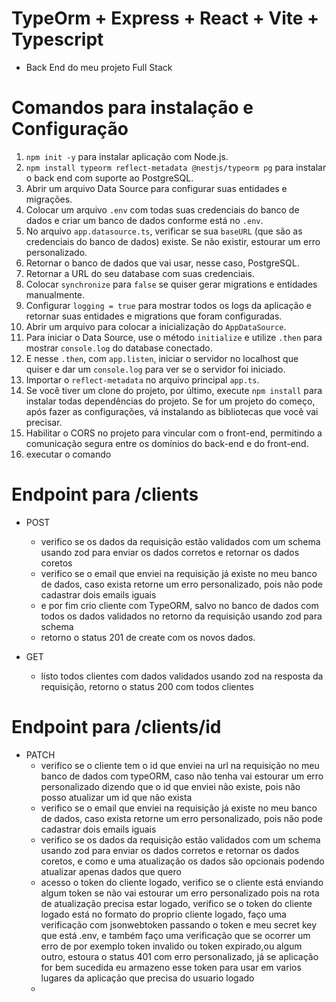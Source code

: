 
# TypeOrm + Express + React + Vite + Typescript
- Back End do meu projeto Full Stack
# Comandos para instalação e Configuração
1. `npm init -y` para instalar aplicação com Node.js.
2. `npm install typeorm reflect-metadata @nestjs/typeorm pg` para instalar o back end com suporte ao PostgreSQL.
3. Abrir um arquivo Data Source para configurar suas entidades e migrações.
4. Colocar um arquivo `.env` com todas suas credenciais do banco de dados e criar um banco de dados conforme está no `.env`.
5. No arquivo `app.datasource.ts`, verificar se sua `baseURL` (que são as credenciais do banco de dados) existe. Se não existir, estourar um erro personalizado.
7. Retornar o banco de dados que vai usar, nesse caso, PostgreSQL.
8. Retornar a URL do seu database com suas credenciais.
9. Colocar `synchronize` para `false` se quiser gerar migrations e entidades manualmente.
10. Configurar `logging = true` para mostrar todos os logs da aplicação e retornar suas entidades e migrations que foram configuradas.
11. Abrir um arquivo para colocar a inicialização do `AppDataSource`.
12. Para iniciar o Data Source, use o método `initialize` e utilize `.then` para mostrar `console.log` do database conectado.
13. E nesse `.then`, com `app.listen`, iniciar o servidor no localhost que quiser e dar um `console.log` para ver se o servidor foi iniciado.
14. Importar o `reflect-metadata` no arquivo principal `app.ts`.
15. Se você tiver um clone do projeto, por último, execute `npm install` para instalar todas dependências do projeto. Se for um projeto do começo, após fazer as configurações, vá instalando as bibliotecas que você vai precisar.
16. Habilitar o CORS no projeto para vincular com o front-end, permitindo a comunicação segura entre os domínios do back-end e do front-end.
17. executar o comando 

    
# Endpoint para /clients
- POST
  - verifico se os dados da requisição estão validados com um schema usando zod para enviar os dados corretos e retornar os dados coretos
  - verifico se o email que enviei na requisição já existe no meu banco de dados, caso exista retorne um erro personalizado, pois não pode cadastrar dois emails iguais
  - e por fim crio cliente com TypeORM, salvo no banco de dados com todos os dados validados no retorno da requisição usando zod para schema
  -  retorno o status 201 de create com os novos dados.

- GET
  - listo todos clientes com dados validados usando zod na resposta da requisição, retorno o status 200 com todos clientes
 
# Endpoint para /clients/id
 - PATCH
    - verifico se o cliente tem o id que enviei na url na requisição no meu banco de dados com typeORM, caso não tenha vai estourar um erro personalizado dizendo que o id que enviei não existe, pois não posso atualizar um id que não exista
    - verifico se o email que enviei na requisição já existe no meu banco de dados, caso exista retorne um erro personalizado, pois não pode cadastrar dois emails iguais
    -  verifico se os dados da requisição estão validados com um schema usando zod para enviar os dados corretos e retornar os dados coretos, e como e uma atualização os dados são opcionais podendo atualizar apenas dados que quero
    -  acesso o token do cliente logado, verifico se o cliente está enviando algum token se não vai estourar um erro personalizado pois na
   rota de atualização precisa estar logado, verifico se o token do cliente logado está no formato do proprio cliente logado, faço uma verificação com jsonwebtoken passando o token e meu secret key que está .env, e também faço uma verificação que se ocorrer um erro de  por exemplo token invalido ou token expirado,ou algum outro, estoura o status 401 com erro personalizado, já se aplicação for bem sucedida
eu armazeno esse token para usar em varios lugares da aplicação que precisa do usuario logado
    -
     




 
 
